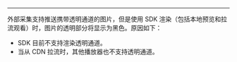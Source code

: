 <Title>使用外部采集时，是否支持推送携带透明通道的 PNG 图片？</Title>



- - - 

外部采集支持推送携带透明通道的图片，但是使用 SDK 渲染（包括本地预览和拉流观看）时，图片的透明部分将显示为黑色。原因如下：

- SDK 目前不支持渲染透明通道。
- 当从 CDN 拉流时，其他播放器也不支持透明通道。
